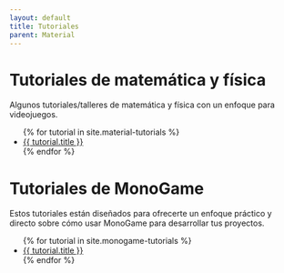 ```yaml
---
layout: default
title: Tutoriales
parent: Material
---
```


# Tutoriales de matemática y física

Algunos tutoriales/talleres de matemática y física con un enfoque para videojuegos.

<ul>
  {% for tutorial in site.material-tutorials %}
    <li>
      <a href="{{ tutorial.url }}">{{ tutorial.title }}</a>
    </li>
  {% endfor %}
</ul>


# Tutoriales de MonoGame

Estos tutoriales están diseñados para ofrecerte un enfoque práctico y directo sobre cómo usar MonoGame para desarrollar tus proyectos.

<ul>
  {% for tutorial in site.monogame-tutorials %}
    <li>
      <a href="{{ tutorial.url }}">{{ tutorial.title }}</a>
    </li>
  {% endfor %}
</ul>
